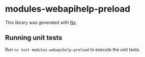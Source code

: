 # modules-webapihelp-preload

This library was generated with [Nx](https://nx.dev).

## Running unit tests

Run `nx test modules-webapihelp-preload` to execute the unit tests.
